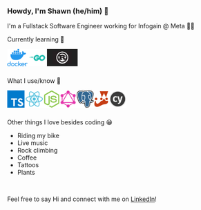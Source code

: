 ### Howdy, I'm Shawn (he/him) 👋

I'm a Fullstack Software Engineer working for Infogain @ Meta 👨‍💻 

Currently learning 📖 

[<img align="left" alt="Docker" height="40px" src="https://raw.githubusercontent.com/ShawnToubeau/files/master/docker-logo.png" />](https://www.docker.com/)
[<img align="left" alt="Golang" height="40px" src="https://raw.githubusercontent.com/ShawnToubeau/files/master/go-logo.png" />](https://golang.org/)
[<img align="left" alt="Rust" height="40px" src="https://raw.githubusercontent.com/ShawnToubeau/files/master/rust-logo.jpeg" />](https://www.rust-lang.org/)

<br />
<br />
<br />

What I use/know 🧰

[<img align="left"  alt="TypeScript" height="40px" src="https://raw.githubusercontent.com/ShawnToubeau/files/master/ts-logo.png" />](https://www.typescriptlang.org/)
[<img align="left" alt="ReactJs" height="40px" src="https://raw.githubusercontent.com/ShawnToubeau/files/master/react-logo.svg" />](https://reactjs.org/)
[<img align="left"  alt="NodeJs" height="40px" src="https://raw.githubusercontent.com/ShawnToubeau/files/master/node-logo.png" />](https://nodejs.org/)
[<img align="left"  alt="GraphQL" height="40px" src="https://raw.githubusercontent.com/ShawnToubeau/files/master/graphql-logo.png" />](https://graphql.org/)
[<img align="left" alt="Postgresql" height="40px" src="https://raw.githubusercontent.com/ShawnToubeau/files/master/postgres-logo.png" />](https://www.postgresql.org/)
[<img align="left" alt="Jest" height="40px" src="https://raw.githubusercontent.com/ShawnToubeau/files/master/jest-logo.png" />](https://jestjs.io/)
[<img align="left" alt="Cypress" height="40px" src="https://raw.githubusercontent.com/ShawnToubeau/files/master/cypress-logo.png" />](https://www.cypress.io/)

<br />
<br />
<br />

Other things I love besides coding 😁 
- Riding my bike
- Live music
- Rock climbing
- Coffee
- Tattoos
- Plants

<br />

Feel free to say Hi and connect with me on [LinkedIn](https://www.linkedin.com/in/shawn-toubeau/)!

